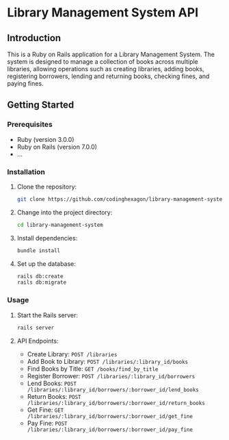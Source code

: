 # Library Management System API

## Introduction

This is a Ruby on Rails application for a Library Management System. The system is designed to manage a collection of books across multiple libraries, allowing operations such as creating libraries, adding books, registering borrowers, lending and returning books, checking fines, and paying fines.

## Getting Started

### Prerequisites

- Ruby (version 3.0.0)
- Ruby on Rails (version 7.0.0)
- ...

### Installation

1. Clone the repository:

    ```bash
    git clone https://github.com/codinghexagon/library-management-system
    ```

2. Change into the project directory:

    ```bash
    cd library-management-system
    ```

3. Install dependencies:

    ```bash
    bundle install
    ```

4. Set up the database:

    ```bash
    rails db:create
    rails db:migrate
    ```

### Usage

1. Start the Rails server:

    ```bash
    rails server
    ```

2. API Endpoints:

    - Create Library: `POST /libraries`
    - Add Book to Library: `POST /libraries/:library_id/books`
    - Find Books by Title: `GET /books/find_by_title`
    - Register Borrower: `POST /libraries/:library_id/borrowers`
    - Lend Books: `POST /libraries/:library_id/borrowers/:borrower_id/lend_books`
    - Return Books: `POST /libraries/:library_id/borrowers/:borrower_id/return_books`
    - Get Fine: `GET /libraries/:library_id/borrowers/:borrower_id/get_fine`
    - Pay Fine: `POST /libraries/:library_id/borrowers/:borrower_id/pay_fine`

